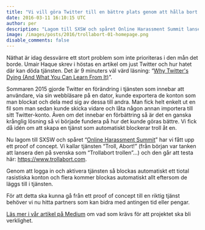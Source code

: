 ```yaml
---
title: "Vi vill göra Twitter till en bättre plats genom att hålla bort trollen"
date: 2016-03-11 16:10:15 UTC
author: per
description: "Lagom till SXSW och spåret Online Harassment Summit lanserar vi ett proof of concept för tjänsten Troll, Abort!"
image: /images/posts/2016/trollabort-01-homepage.png
disable_comments: false
---
```


Näthat är idag dessvärre ett stort problem som inte prioriteras i den mån det borde. Umair Haque skrev i höstas en artikel om just Twitter och hur hatet där kan döda tjänsten. Det är 9 minuters väl värd läsning: “[Why Twitter's Dying (And What You Can Learn From It)](https://medium.com/bad-words/why-twitter-s-dying-and-what-you-can-learn-from-it-9ed233e37974#.xzan27o1g)”.

Sommaren 2015 gjorde Twitter en förändring i tjänsten som innebar att användare, via sin webbläsare på en dator, kunde exportera de konton som man blockat och dela med sig av dessa till andra. Man fick helt enkelt ut en fil som man sedan kunde skicka vidare och låta någon annan importera till sitt Twitter-konto. Även om det innebar en förbättring så är det en ganska krånglig lösning så vi började fundera på hur det kunde göras bättre. Vi fick då idén om att skapa en tjänst som automatiskt blockerar troll åt en. 

Nu lagom till SXSW och spåret “[Online Harassment Summit](http://schedule.sxsw.com/events?all_track=Online+Harassment+Summit&_ga=1.52752040.1662328217.1457345272)” har vi fått upp ett proof of concept. Vi kallar tjänsten “Troll, Abort!” (från början var tanken att lansera den på svenska som “Trollabort trollen”…) och den går att testa här: https://www.trollabort.com.

Genom att logga in och aktivera tjänsten så blockas automatiskt ett tiotal rasistiska konton och flera kommer blockas automatiskt allt eftersom de läggs till i tjänsten.

För att detta ska kunna gå från ett proof of concept till en riktig tjänst behöver vi nu hitta partners som kan bidra med antingen tid eller pengar. 

[Läs mer i vår artikel på Medium](https://medium.com/@persand/let-s-make-twitter-a-better-place-by-ridding-it-of-trolls-6439e682d50a) om vad som krävs för att projektet ska bli verklighet.

